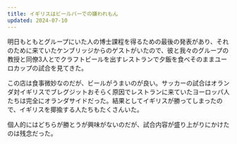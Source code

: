 ```yaml
---
title: イギリスはビールバーでの嫌われもん
updated: 2024-07-10
---
```


明日もともとグループにいた人の博士課程を得るための最後の発表があり、それのために来ていたケンブリッジからのゲストがいたので、彼と我々のグループの教授と同僚3人とでクラフトビールを出すレストランで夕飯を食べそのままユーロカップの試合を見てきた。

この店は食事微妙なのだが、ビールがうまいのが良い。サッカーの試合はオランダ対イギリスでブレグジットおそらく原因でレストランに来ていたヨーロッパ人たちは完全にオランダサイドだった。結果としてイギリスが勝ってしまったので、イギリスを揶揄する人たちもたくさんいた。

個人的にはどちらが勝とうが興味がないのだが、試合内容が盛り上がりにかけたのは残念だった。
